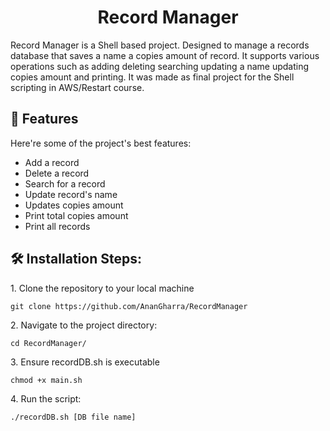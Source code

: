<h1 align="center" id="title">Record Manager</h1>

<p id="description">Record Manager is a Shell based project. Designed to manage a records database that saves a name a copies amount of record. It supports various operations such as adding deleting searching updating a name updating copies amount and printing. It was made as final project for the Shell scripting in AWS/Restart course.</p>

<h2>🧐 Features</h2>

Here're some of the project's best features:

*   Add a record
*   Delete a record
*   Search for a record
*   Update record's name
*   Updates copies amount
*   Print total copies amount
*   Print all records

<h2>🛠️ Installation Steps:</h2>

<p>1. Clone the repository to your local machine</p>

```
git clone https://github.com/AnanGharra/RecordManager
```

<p>2. Navigate to the project directory:</p>

```
cd RecordManager/
```

<p>3. Ensure recordDB.sh is executable</p>

```
chmod +x main.sh
```

<p>4. Run the script:</p>

```
./recordDB.sh [DB file name]
```
